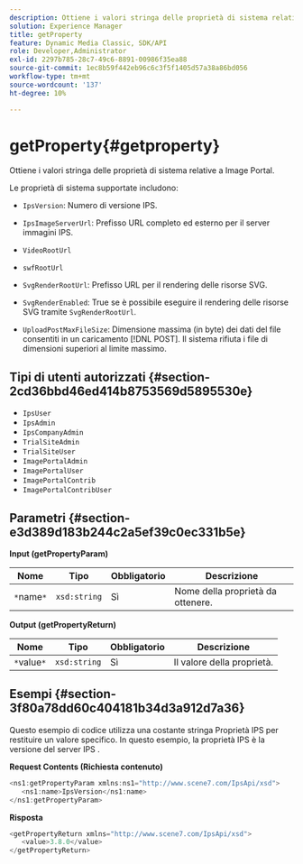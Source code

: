 ```yaml
---
description: Ottiene i valori stringa delle proprietà di sistema relative a Image Portal.
solution: Experience Manager
title: getProperty
feature: Dynamic Media Classic, SDK/API
role: Developer,Administrator
exl-id: 2297b785-28c7-49c6-8891-00986f35ea88
source-git-commit: 1ec8b59f442eb96c6c3f5f1405d57a38a86bd056
workflow-type: tm+mt
source-wordcount: '137'
ht-degree: 10%

---
```


# getProperty{#getproperty}

Ottiene i valori stringa delle proprietà di sistema relative a Image Portal.

Le proprietà di sistema supportate includono:

* `IpsVersion`: Numero di versione IPS.
* `IpsImageServerUrl`: Prefisso URL completo ed esterno per il server immagini IPS.
* `VideoRootUrl`
* `swfRootUrl`
* `SvgRenderRootUrl`: Prefisso URL per il rendering delle risorse SVG.
* `SvgRenderEnabled`: True se è possibile eseguire il rendering delle risorse SVG tramite  `SvgRenderRootUrl`.

* `UploadPostMaxFileSize`: Dimensione massima (in byte) dei dati del file consentiti in un caricamento  [!DNL POST]. Il sistema rifiuta i file di dimensioni superiori al limite massimo.

## Tipi di utenti autorizzati {#section-2cd36bbd46ed414b8753569d5895530e}

* `IpsUser`
* `IpsAdmin`
* `IpsCompanyAdmin`
* `TrialSiteAdmin`
* `TrialSiteUser`
* `ImagePortalAdmin`
* `ImagePortalUser`
* `ImagePortalContrib`
* `ImagePortalContribUser`

## Parametri {#section-e3d389d183b244c2a5ef39c0ec331b5e}

**Input (getPropertyParam)**

| Nome | Tipo | Obbligatorio | Descrizione |
|---|---|---|---|
| `*`name`*` | `xsd:string` | Sì | Nome della proprietà da ottenere. |

**Output (getPropertyReturn)**

| Nome | Tipo | Obbligatorio | Descrizione |
|---|---|---|---|
| `*`value`*` | `xsd:string` | Sì | Il valore della proprietà. |

## Esempi {#section-3f80a78dd60c404181b34d3a912d7a36}

Questo esempio di codice utilizza una costante stringa Proprietà IPS per restituire un valore specifico. In questo esempio, la proprietà IPS è la versione del server IPS .

**Request Contents (Richiesta contenuto)**

```java
<ns1:getPropertyParam xmlns:ns1="http://www.scene7.com/IpsApi/xsd">
   <ns1:name>IpsVersion</ns1:name>
</ns1:getPropertyParam>
```

**Risposta**

```java
<getPropertyReturn xmlns="http://www.scene7.com/IpsApi/xsd">
   <value>3.8.0</value>
</getPropertyReturn>
```
